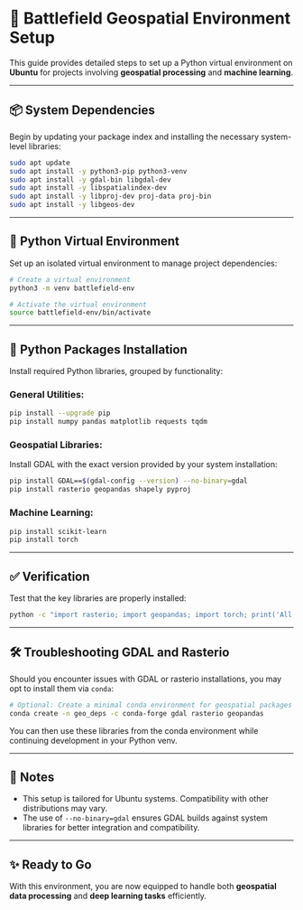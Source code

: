 # 🧭 Battlefield Geospatial Environment Setup

This guide provides detailed steps to set up a Python virtual environment on **Ubuntu** for projects involving **geospatial processing** and **machine learning**.

---

## 📦 System Dependencies

Begin by updating your package index and installing the necessary system-level libraries:

```bash
sudo apt update
sudo apt install -y python3-pip python3-venv
sudo apt install -y gdal-bin libgdal-dev
sudo apt install -y libspatialindex-dev
sudo apt install -y libproj-dev proj-data proj-bin
sudo apt install -y libgeos-dev
```

---

## 🧪 Python Virtual Environment

Set up an isolated virtual environment to manage project dependencies:

```bash
# Create a virtual environment
python3 -m venv battlefield-env

# Activate the virtual environment
source battlefield-env/bin/activate
```

---

## 🐍 Python Packages Installation

Install required Python libraries, grouped by functionality:

### General Utilities:

```bash
pip install --upgrade pip
pip install numpy pandas matplotlib requests tqdm
```

### Geospatial Libraries:

Install GDAL with the exact version provided by your system installation:

```bash
pip install GDAL==$(gdal-config --version) --no-binary=gdal
pip install rasterio geopandas shapely pyproj
```

### Machine Learning:

```bash
pip install scikit-learn
pip install torch
```

---

## ✅ Verification

Test that the key libraries are properly installed:

```bash
python -c "import rasterio; import geopandas; import torch; print('All packages imported successfully!')"
```

---

## 🛠️ Troubleshooting GDAL and Rasterio

Should you encounter issues with GDAL or rasterio installations, you may opt to install them via `conda`:

```bash
# Optional: Create a minimal conda environment for geospatial packages
conda create -n geo_deps -c conda-forge gdal rasterio geopandas
```

You can then use these libraries from the conda environment while continuing development in your Python venv.

---

## 📍 Notes

* This setup is tailored for Ubuntu systems. Compatibility with other distributions may vary.
* The use of `--no-binary=gdal` ensures GDAL builds against system libraries for better integration and compatibility.

---

## ✨ Ready to Go

With this environment, you are now equipped to handle both **geospatial data processing** and **deep learning tasks** efficiently.